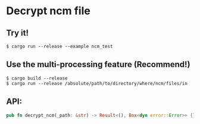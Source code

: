 # Decrypt ncm file


## Try it!

```shell script
$ cargo run --release --example ncm_test
```

## Use the multi-processing feature (Recommend!)

```shell script
$ cargo build --release
$ cargo run --release /absolute/path/to/directory/where/ncm/files/in
```



## API:

```rust
pub fn decrypt_ncm(_path: &str) -> Result<(), Box<dyn error::Error>> {}
```